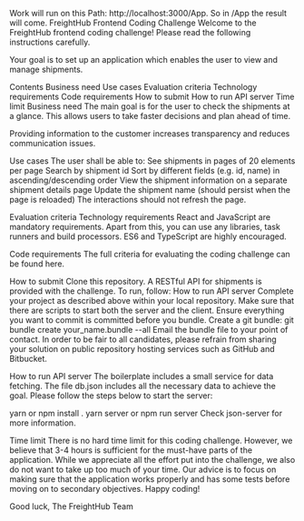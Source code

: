 Work will run on this Path: http://localhost:3000/App. So in /App the result will come.
FreightHub Frontend Coding Challenge
Welcome to the FreightHub frontend coding challenge! Please read the following instructions carefully.

Your goal is to set up an application which enables the user to view and manage shipments.

Contents
Business need
Use cases
Evaluation criteria
Technology requirements
Code requirements
How to submit
How to run API server
Time limit
Business need
The main goal is for the user to check the shipments at a glance. This allows users to take faster decisions and plan ahead of time.

Providing information to the customer increases transparency and reduces communication issues.

Use cases
The user shall be able to:
See shipments in pages of 20 elements per page
Search by shipment id
Sort by different fields (e.g. id, name) in ascending/descending order
View the shipment information on a separate shipment details page
Update the shipment name (should persist when the page is reloaded)
The interactions should not refresh the page.

Evaluation criteria
Technology requirements
React and JavaScript are mandatory requirements. Apart from this, you can use any libraries, task runners and build processors. ES6 and TypeScript are highly encouraged.

Code requirements
The full criteria for evaluating the coding challenge can be found here.

How to submit
Clone this repository.
A RESTful API for shipments is provided with the challenge. To run, follow: How to run API server
Complete your project as described above within your local repository.
Make sure that there are scripts to start both the server and the client.
Ensure everything you want to commit is committed before you bundle.
Create a git bundle: git bundle create your_name.bundle --all
Email the bundle file to your point of contact.
In order to be fair to all candidates, please refrain from sharing your solution on public repository hosting services such as GitHub and Bitbucket.

How to run API server
The boilerplate includes a small service for data fetching. The file db.json includes all the necessary data to achieve the goal. Please follow the steps below to start the server:

yarn or npm install .
yarn server or npm run server
Check json-server for more information.

Time limit
There is no hard time limit for this coding challenge. However, we believe that 3-4 hours is sufficient for the must-have parts of the application. While we appreciate all the effort put into the challenge, we also do not want to take up too much of your time. Our advice is to focus on making sure that the application works properly and has some tests before moving on to secondary objectives. Happy coding!

Good luck, The FreightHub Team

